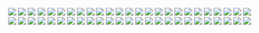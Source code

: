 <img src="\opt\pepecab (50)-min.png" />
<img src="\opt\pepecab (1)-min.png" />
<img src="\opt\pepecab (2)-min.png" />
<img src="\opt\pepecab (3)-min.png" />
<img src="\opt\pepecab (4)-min.png" />
<img src="\opt\pepecab (5)-min.png" />
<img src="\opt\pepecab (6)-min.png" />
<img src="\opt\pepecab (7)-min.png" />
<img src="\opt\pepecab (8)-min.png" />
<img src="\opt\pepecab (9)-min.png" />
<img src="\opt\pepecab (10)-min.png" />
<img src="\opt\pepecab (11)-min.png" />
<img src="\opt\pepecab (12)-min.png" />
<img src="\opt\pepecab (13)-min.png" />
<img src="\opt\pepecab (14)-min.png" />
<img src="\opt\pepecab (15)-min.png" />
<img src="\opt\pepecab (16)-min.png" />
<img src="\opt\pepecab (17)-min.png" />
<img src="\opt\pepecab (18)-min.png" />
<img src="\opt\pepecab (19)-min.png" />
<img src="\opt\pepecab (20)-min.png" />
<img src="\opt\pepecab (21)-min.png" />
<img src="\opt\pepecab (22)-min.png" />
<img src="\opt\pepecab (23)-min.png" />
<img src="\opt\pepecab (24)-min.png" />
<img src="\opt\pepecab (25)-min.png" />
<img src="\opt\pepecab (26)-min.png" />
<img src="\opt\pepecab (27)-min.png" />
<img src="\opt\pepecab (28)-min.png" />
<img src="\opt\pepecab (29)-min.png" />
<img src="\opt\pepecab (30)-min.png" />
<img src="\opt\pepecab (31)-min.png" />
<img src="\opt\pepecab (32)-min.png" />
<img src="\opt\pepecab (33)-min.png" />
<img src="\opt\pepecab (34)-min.png" />
<img src="\opt\pepecab (35)-min.png" />
<img src="\opt\pepecab (36)-min.png" />
<img src="\opt\pepecab (37)-min.png" />
<img src="\opt\pepecab (38)-min.png" />
<img src="\opt\pepecab (39)-min.png" />
<img src="\opt\pepecab (40)-min.png" />
<img src="\opt\pepecab (41)-min.png" />
<img src="\opt\pepecab (42)-min.png" />
<img src="\opt\pepecab (43)-min.png" />
<img src="\opt\pepecab (44)-min.png" />
<img src="\opt\pepecab (45)-min.png" />
<img src="\opt\pepecab (46)-min.png" />
<img src="\opt\pepecab (47)-min.png" />
<img src="\opt\pepecab (48)-min.png" />
<img src="\opt\pepecab (49)-min.png" />